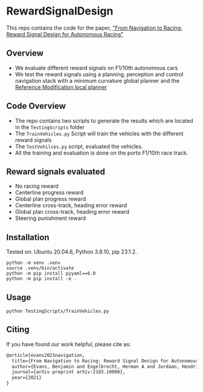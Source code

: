 # RewardSignalDesign
This repo contains the code for the paper, ["From Navigation to Racing: Reward Signal Design for Autonomous Racing"](https://arxiv.org/abs/2103.10098)

## Overview
- We evaluate different reward signals on F1/10th autonomous cars
- We test the reward signals using a planning, perception and control navigation stack with a minimum curvature global planner and the [Reference Modification local planner](https://arxiv.org/abs/2102.11042)

## Code Overview
- The repo contains two scripts to generate the results which are located in the ```TestingScripts``` folder
- The ```TrainVehicles.py``` Script will train the vehicles with the different reward signals
- The ```TestVehilces.py``` script, evaluated the vehicles.
- All the training and evaluation is done on the porto F1/10th race track. 

## Reward signals evaluated
- No racing reward
- Centerline progress reward
- Global plan progress reward
- Centerline cross-track, heading error reward
- Global plan cross-track, heading error reward
- Steering punishment reward

## Installation
Tested on: Ubuntu 20.04.6, Python 3.8.10, pip 23.1.2.

```
python -m venv .venv
source .venv/bin/activate
python -m pip install pyyaml==6.0
python -m pip install -e .
```

## Usage
```
python TestingScripts/TrainVehicles.py
```

## Citing
If you have found our work helpful, please cite as:
```latex
@article{evans2021navigation,
  title={From Navigation to Racing: Reward Signal Design for Autonomous Racing},
  author={Evans, Benjamin and Engelbrecht, Herman A and Jordaan, Hendrik W},
  journal={arXiv preprint arXiv:2103.10098},
  year={2021}
}
```

